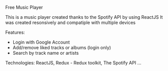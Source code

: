 Free Music Player

  This is a music player created thanks to the Spotify API by using ReactJS
  It was created resonsively and compatiple with multiple devices

Features:
  + Login with Google Account
  + Add/remove liked tracks or albums (login only)
  + Search by track name or artists
  
Technologies:
  ReactJS, Redux - Redux toolkit, The Spotify API ...




